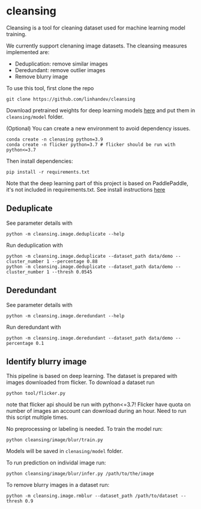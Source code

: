 # cleansing

Cleansing is a tool for cleaning dataset used for machine learning model training.

We currently support clenaning image datasets. The cleansing measures implemented are:

- Deduplication: remove similar images
- Deredundant: remove outlier images
- Remove blurry image

To use this tool, first clone the repo

```shell
git clone https://github.com/linhandev/cleansing
```

Download pretrained weights for deep learning models [here](https://drive.google.com/drive/folders/1GzYqK4idR7DuifIYhwkjFcI9BSOcVMkr?usp=sharing) and put them in `cleansing/model` folder.

(Optional) You can create a new environment to avoid dependency issues.

```shell
conda create -n clenasing python=3.9
conda create -n flicker python=3.7 # flicker should be run with python<=3.7
```

Then install dependencies:

```shell
pip install -r requirements.txt
```

Note that the deep learning part of this project is based on PaddlePaddle, it's not included in requirements.txt. See install instructions [here](https://www.paddlepaddle.org.cn/install/quick)

## Deduplicate

See parameter details with

```shell
python -m cleansing.image.deduplicate --help
```

Run deduplication with

```shell
python -m cleansing.image.deduplicate --dataset_path data/demo --cluster_number 1 --percentage 0.88
python -m cleansing.image.deduplicate --dataset_path data/demo --cluster_number 1 --thresh 0.0545
```

## Deredundant

See parameter details with

```shell
python -m cleansing.image.deredundant --help
```

Run deredundant with

```shell
python -m cleansing.image.deredundant --dataset_path data/demo --percentage 0.1
```

## Identify blurry image

This pipeline is based on deep learning. The dataset is prepared with images downloaded from flicker. To download a dataset run

```shell
python tool/flicker.py
```

note that flicker api should be run with python<=3.7! Flicker have quota on number of images an account can download during an hour. Need to run this script multiple times.

No preprocessing or labeling is needed. To train the model run:

```shell
python cleansing/image/blur/train.py
```

Models will be saved in `clenasing/model` folder.

To run prediction on individal image run:

```shell
python cleansing/image/blur/infer.py /path/to/the/image
```

To remove blurry images in a dataset run:

```shell
python -m cleansing.image.rmblur --dataset_path /path/to/dataset --thresh 0.9
```
